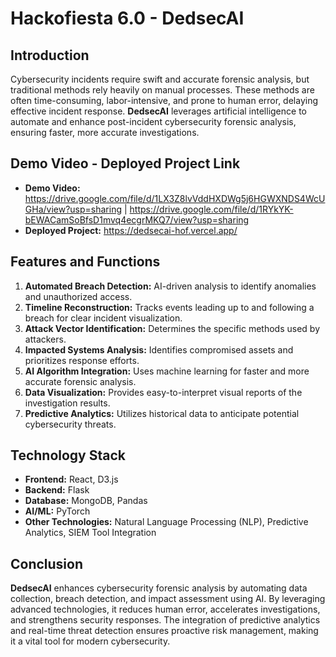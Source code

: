 # Hackofiesta 6.0 - DedsecAI

## Introduction
Cybersecurity incidents require swift and accurate forensic analysis, but traditional methods rely heavily on manual processes. These methods are often time-consuming, labor-intensive, and prone to human error, delaying effective incident response. **DedsecAI** leverages artificial intelligence to automate and enhance post-incident cybersecurity forensic analysis, ensuring faster, more accurate investigations.

## Demo Video - Deployed Project Link
- **Demo Video:** https://drive.google.com/file/d/1LX3Z8lvVddHXDWg5j6HGWXNDS4WcUGHa/view?usp=sharing | https://drive.google.com/file/d/1RYkYK-bEWACamSoBfsD1mvq4ecgrMKQ7/view?usp=sharing
- **Deployed Project:** https://dedsecai-hof.vercel.app/

## Features and Functions
1. **Automated Breach Detection:** AI-driven analysis to identify anomalies and unauthorized access.
2. **Timeline Reconstruction:** Tracks events leading up to and following a breach for clear incident visualization.
3. **Attack Vector Identification:** Determines the specific methods used by attackers.
4. **Impacted Systems Analysis:** Identifies compromised assets and prioritizes response efforts.
5. **AI Algorithm Integration:** Uses machine learning for faster and more accurate forensic analysis.
6. **Data Visualization:** Provides easy-to-interpret visual reports of the investigation results.
7. **Predictive Analytics:** Utilizes historical data to anticipate potential cybersecurity threats.

## Technology Stack
- **Frontend:** React, D3.js
- **Backend:** Flask
- **Database:** MongoDB, Pandas
- **AI/ML:** PyTorch
- **Other Technologies:** Natural Language Processing (NLP), Predictive Analytics, SIEM Tool Integration

## Conclusion
**DedsecAI** enhances cybersecurity forensic analysis by automating data collection, breach detection, and impact assessment using AI. By leveraging advanced technologies, it reduces human error, accelerates investigations, and strengthens security responses. The integration of predictive analytics and real-time threat detection ensures proactive risk management, making it a vital tool for modern cybersecurity.

